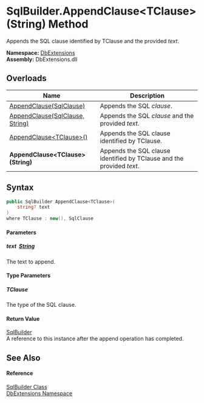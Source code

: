 SqlBuilder.AppendClause&lt;TClause>(String) Method
==================================================
Appends the SQL clause identified by TClause and the provided *text*.
  
**Namespace:** [DbExtensions][1]  
**Assembly:** DbExtensions.dll

Overloads
---------

| Name                                 | Description                                                           |
| ------------------------------------ | --------------------------------------------------------------------- |
| [AppendClause(SqlClause)][2]         | Appends the SQL *clause*.                                             |
| [AppendClause(SqlClause, String)][3] | Appends the SQL *clause* and the provided *text*.                     |
| [AppendClause&lt;TClause>()][4]      | Appends the SQL clause identified by TClause.                         |
| **AppendClause&lt;TClause>(String)** | Appends the SQL clause identified by TClause and the provided *text*. |


Syntax
------

```csharp
public SqlBuilder AppendClause<TClause>(
	string? text
)
where TClause : new(), SqlClause

```

#### Parameters

##### *text*  [String][5]
The text to append.

#### Type Parameters

##### *TClause*
The type of the SQL clause.

#### Return Value
[SqlBuilder][6]  
A reference to this instance after the append operation has completed.

See Also
--------

#### Reference
[SqlBuilder Class][6]  
[DbExtensions Namespace][1]  

[1]: ../README.md
[2]: AppendClause.md
[3]: AppendClause_1.md
[4]: AppendClause__1.md
[5]: https://learn.microsoft.com/dotnet/api/system.string
[6]: README.md